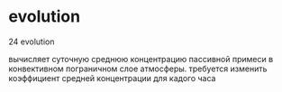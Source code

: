 evolution
=========

24 evolution 

вычисляет суточную среднюю концентрацию пассивной примеси в конвективном пограничном слое атмосферы. требуется изменить коэффициент средней концентрации для кадого часа
